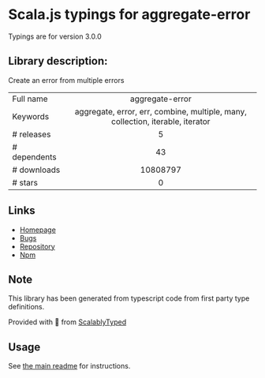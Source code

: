 
# Scala.js typings for aggregate-error

Typings are for version 3.0.0

## Library description:
Create an error from multiple errors

|                    |                 |
| ------------------ | :-------------: |
| Full name          | aggregate-error |
| Keywords           | aggregate, error, err, combine, multiple, many, collection, iterable, iterator |
| # releases         | 5 |
| # dependents       | 43 |
| # downloads        | 10808797 |
| # stars            | 0 |

## Links
- [Homepage](https://github.com/sindresorhus/aggregate-error#readme)
- [Bugs](https://github.com/sindresorhus/aggregate-error/issues)
- [Repository](https://github.com/sindresorhus/aggregate-error)
- [Npm](https://www.npmjs.com/package/aggregate-error)
    


## Note
This library has been generated from typescript code from first party type definitions.

Provided with :purple_heart: from [ScalablyTyped](https://github.com/oyvindberg/ScalablyTyped)

## Usage
See [the main readme](../../readme.md) for instructions.


